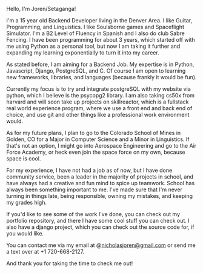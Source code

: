 Hello, I'm Joren/Setaganga!

I'm a 15 year old Backend Developer living in the Denver Area.
I like Guitar, Programming, and Linguistics. I like Soulsborne games and Spaceflight Simulator. I'm a B2 Level of Fluency in Spanish and I also do club Sabre Fencing. I have been programming for about 3 years, which started off with me using Python as a personal tool, but now I am taking it further and expanding my learning exponentially to turn it into my career.

As stated before, I am aiming for a Backend Job. My expertise is in Python, Javascript, Django, PostgreSQL, and C. Of course I am open to learning new frameworks, libraries, and languages (because frankly it would be fun).

Currently my focus is to try and integrate postgreSQL with my website via python, which I believe is the psycopg2 library. I am also taking cs50x from harvard and will soon take up projects on skillreactor, which is a fullstack real world experience program, where we use a front end and back end of choice, and use git and other things like a professional work environment would.

As for my future plans, I plan to go to the Colorado School of Mines in Golden, CO for a Major in Computer Science and a Minor in Linguistics. If that's not an option, I might go into Aerospace Engineering and go to the Air Force Academy, or heck even join the space force on my own, because space is cool.

For my experience, I have not had a job as of now, but I have done community service, been a leader in the majority of projects in school, and have always had a creative and fun mind to spice up teamwork. School has always been something important to me. I've made sure that I'm never turning in things late, being responsible, owning my mistakes, and keeping my grades high.

If you'd like to see some of the work I've done, you can check out my portfolio repository, and there I have some cool stuff you can check out. I also have a django project, which you can check out the source code for, if you would like.

You can contact me via my email at @nicholasjoren@gmail.com or send me a text over at +1 720-668-2127.

And thank you for taking the time to check me out!
